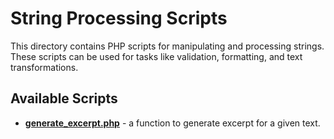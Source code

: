 # String Processing Scripts

This directory contains PHP scripts for manipulating and processing strings. These scripts can be used for tasks like validation, formatting, and text transformations.

## Available Scripts

- **[generate_excerpt.php](https://github.com/abdohwebdev/php-useful-scripts/tree/main/string_processing/generate_excerpt.php)** - a function to generate excerpt for a given text.
